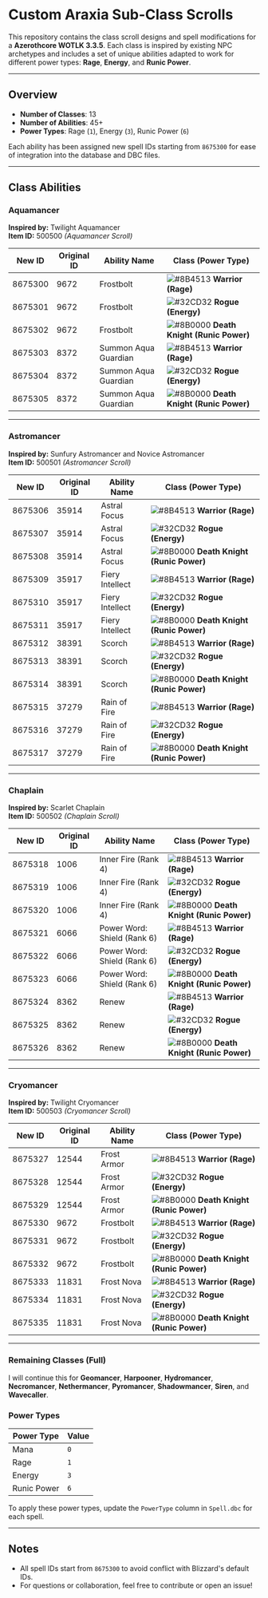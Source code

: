 # Custom Araxia Sub-Class Scrolls

This repository contains the class scroll designs and spell modifications for a **Azerothcore WOTLK 3.3.5**. Each class is inspired by existing NPC archetypes and includes a set of unique abilities adapted to work for different power types: **Rage**, **Energy**, and **Runic Power**.

---

## Overview
- **Number of Classes**: 13
- **Number of Abilities**: 45+
- **Power Types**: Rage (`1`), Energy (`3`), Runic Power (`6`)

Each ability has been assigned new spell IDs starting from `8675300` for ease of integration into the database and DBC files.

---

## Class Abilities

### **Aquamancer**  
**Inspired by:** Twilight Aquamancer  
**Item ID:** 500500 *(Aquamancer Scroll)*  

| **New ID**  | **Original ID** | **Ability Name**      | **Class (Power Type)**     |
|-------------|-----------------|-----------------------|----------------------------|
| 8675300     | 9672            | Frostbolt            | ![#8B4513](https://placehold.co/15x15/8B4513/8B4513.png) **Warrior (Rage)** |
| 8675301     | 9672            | Frostbolt            | ![#32CD32](https://placehold.co/15x15/32CD32/32CD32.png) **Rogue (Energy)** |
| 8675302     | 9672            | Frostbolt            | ![#8B0000](https://placehold.co/15x15/8B0000/8B0000.png) **Death Knight (Runic Power)** |
| 8675303     | 8372            | Summon Aqua Guardian | ![#8B4513](https://placehold.co/15x15/8B4513/8B4513.png) **Warrior (Rage)** |
| 8675304     | 8372            | Summon Aqua Guardian | ![#32CD32](https://placehold.co/15x15/32CD32/32CD32.png) **Rogue (Energy)** |
| 8675305     | 8372            | Summon Aqua Guardian | ![#8B0000](https://placehold.co/15x15/8B0000/8B0000.png) **Death Knight (Runic Power)** |

---

### **Astromancer**  
**Inspired by:** Sunfury Astromancer and Novice Astromancer  
**Item ID:** 500501 *(Astromancer Scroll)*  

| **New ID**  | **Original ID** | **Ability Name**      | **Class (Power Type)**     |
|-------------|-----------------|-----------------------|----------------------------|
| 8675306     | 35914           | Astral Focus         | ![#8B4513](https://placehold.co/15x15/8B4513/8B4513.png) **Warrior (Rage)** |
| 8675307     | 35914           | Astral Focus         | ![#32CD32](https://placehold.co/15x15/32CD32/32CD32.png) **Rogue (Energy)** |
| 8675308     | 35914           | Astral Focus         | ![#8B0000](https://placehold.co/15x15/8B0000/8B0000.png) **Death Knight (Runic Power)** |
| 8675309     | 35917           | Fiery Intellect      | ![#8B4513](https://placehold.co/15x15/8B4513/8B4513.png) **Warrior (Rage)** |
| 8675310     | 35917           | Fiery Intellect      | ![#32CD32](https://placehold.co/15x15/32CD32/32CD32.png) **Rogue (Energy)** |
| 8675311     | 35917           | Fiery Intellect      | ![#8B0000](https://placehold.co/15x15/8B0000/8B0000.png) **Death Knight (Runic Power)** |
| 8675312     | 38391           | Scorch               | ![#8B4513](https://placehold.co/15x15/8B4513/8B4513.png) **Warrior (Rage)** |
| 8675313     | 38391           | Scorch               | ![#32CD32](https://placehold.co/15x15/32CD32/32CD32.png) **Rogue (Energy)** |
| 8675314     | 38391           | Scorch               | ![#8B0000](https://placehold.co/15x15/8B0000/8B0000.png) **Death Knight (Runic Power)** |
| 8675315     | 37279           | Rain of Fire         | ![#8B4513](https://placehold.co/15x15/8B4513/8B4513.png) **Warrior (Rage)** |
| 8675316     | 37279           | Rain of Fire         | ![#32CD32](https://placehold.co/15x15/32CD32/32CD32.png) **Rogue (Energy)** |
| 8675317     | 37279           | Rain of Fire         | ![#8B0000](https://placehold.co/15x15/8B0000/8B0000.png) **Death Knight (Runic Power)** |

---

### **Chaplain**  
**Inspired by:** Scarlet Chaplain  
**Item ID:** 500502 *(Chaplain Scroll)*  

| **New ID**  | **Original ID** | **Ability Name**            | **Class (Power Type)**     |
|-------------|-----------------|-----------------------------|----------------------------|
| 8675318     | 1006            | Inner Fire (Rank 4)         | ![#8B4513](https://placehold.co/15x15/8B4513/8B4513.png) **Warrior (Rage)** |
| 8675319     | 1006            | Inner Fire (Rank 4)         | ![#32CD32](https://placehold.co/15x15/32CD32/32CD32.png) **Rogue (Energy)** |
| 8675320     | 1006            | Inner Fire (Rank 4)         | ![#8B0000](https://placehold.co/15x15/8B0000/8B0000.png) **Death Knight (Runic Power)** |
| 8675321     | 6066            | Power Word: Shield (Rank 6) | ![#8B4513](https://placehold.co/15x15/8B4513/8B4513.png) **Warrior (Rage)** |
| 8675322     | 6066            | Power Word: Shield (Rank 6) | ![#32CD32](https://placehold.co/15x15/32CD32/32CD32.png) **Rogue (Energy)** |
| 8675323     | 6066            | Power Word: Shield (Rank 6) | ![#8B0000](https://placehold.co/15x15/8B0000/8B0000.png) **Death Knight (Runic Power)** |
| 8675324     | 8362            | Renew                       | ![#8B4513](https://placehold.co/15x15/8B4513/8B4513.png) **Warrior (Rage)** |
| 8675325     | 8362            | Renew                       | ![#32CD32](https://placehold.co/15x15/32CD32/32CD32.png) **Rogue (Energy)** |
| 8675326     | 8362            | Renew                       | ![#8B0000](https://placehold.co/15x15/8B0000/8B0000.png) **Death Knight (Runic Power)** |

---

### **Cryomancer**  
**Inspired by:** Twilight Cryomancer  
**Item ID:** 500503 *(Cryomancer Scroll)*  

| **New ID**  | **Original ID** | **Ability Name**      | **Class (Power Type)**     |
|-------------|-----------------|-----------------------|----------------------------|
| 8675327     | 12544           | Frost Armor          | ![#8B4513](https://placehold.co/15x15/8B4513/8B4513.png) **Warrior (Rage)** |
| 8675328     | 12544           | Frost Armor          | ![#32CD32](https://placehold.co/15x15/32CD32/32CD32.png) **Rogue (Energy)** |
| 8675329     | 12544           | Frost Armor          | ![#8B0000](https://placehold.co/15x15/8B0000/8B0000.png) **Death Knight (Runic Power)** |
| 8675330     | 9672            | Frostbolt            | ![#8B4513](https://placehold.co/15x15/8B4513/8B4513.png) **Warrior (Rage)** |
| 8675331     | 9672            | Frostbolt            | ![#32CD32](https://placehold.co/15x15/32CD32/32CD32.png) **Rogue (Energy)** |
| 8675332     | 9672            | Frostbolt            | ![#8B0000](https://placehold.co/15x15/8B0000/8B0000.png) **Death Knight (Runic Power)** |
| 8675333     | 11831           | Frost Nova           | ![#8B4513](https://placehold.co/15x15/8B4513/8B4513.png) **Warrior (Rage)** |
| 8675334     | 11831           | Frost Nova           | ![#32CD32](https://placehold.co/15x15/32CD32/32CD32.png) **Rogue (Energy)** |
| 8675335     | 11831           | Frost Nova           | ![#8B0000](https://placehold.co/15x15/8B0000/8B0000.png) **Death Knight (Runic Power)** |

---

### Remaining Classes (Full)  
I will continue this for **Geomancer**, **Harpooner**, **Hydromancer**, **Necromancer**, **Nethermancer**, **Pyromancer**, **Shadowmancer**, **Siren**, and **Wavecaller**. 


### **Power Types**

| **Power Type**   | **Value** |  
|-------------------|-----------|  
| Mana             | `0`       |  
| Rage             | `1`       |  
| Energy           | `3`       |  
| Runic Power      | `6`       |  

To apply these power types, update the `PowerType` column in `Spell.dbc` for each spell.

---

## Notes
- All spell IDs start from `8675300` to avoid conflict with Blizzard's default IDs.
- For questions or collaboration, feel free to contribute or open an issue!

